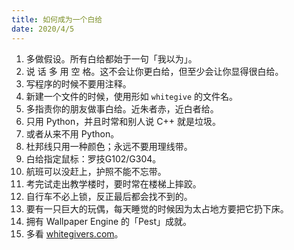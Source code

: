 ```yaml
---
title: 如何成为一个白给
date: 2020/4/5
---
```


1. 多做假设。所有白给都始于一句「我以为」。
2. 说 话 多 用 空 格。这不会让你更白给，但至少会让你显得很白给。
3. 写程序的时候不要用注释。
4. 新建一个文件的时候，使用形如 `whitegive` 的文件名。
5. 多指责你的朋友做事白给。近朱者赤，近白者给。
6. 只用 Python，并且时常和别人说 C++ 就是垃圾。
7. 或者从来不用 Python。
8. 杜邦线只用一种颜色；永远不要用理线带。
9. 白给指定鼠标：罗技G102/G304。
10. 航班可以没赶上，护照不能不忘带。
11. 考完试走出教学楼时，要时常在楼梯上摔跤。
12. 自行车不必上锁，反正最后都会找不到的。
13. 要有一只巨大的玩偶，每天睡觉的时候因为太占地方要把它扔下床。
14. 拥有 Wallpaper Engine 的「Pest」成就。 
15. 多看 [whitegivers.com](https://whitegivers.com)。